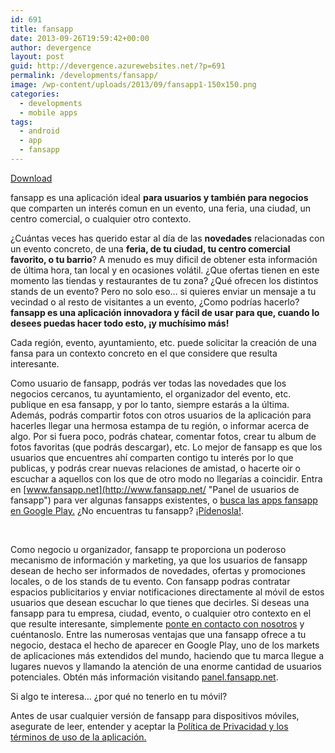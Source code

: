 ```yaml
---
id: 691
title: fansapp
date: 2013-09-26T19:59:42+00:00
author: devergence
layout: post
guid: http://devergence.azurewebsites.net/?p=691
permalink: /developments/fansapp/
image: /wp-content/uploads/2013/09/fansapp1-150x150.png
categories:
  - developments
  - mobile apps
tags:
  - android
  - app
  - fansapp
---
```

<div class="postlinks">
  <a class="downloadgoogle" href="https://play.google.com/store/search?q=fansapp" target="_blank" rel="nofollow">Download</a>
</div>

fansapp es una aplicación ideal **para usuarios y también para negocios** que comparten un interés comun en un evento, una feria, una ciudad, un centro comercial, o cualquier otro contexto.

¿Cuántas veces has querido estar al día de las **novedades** relacionadas con un evento concreto, de una **feria, de tu ciudad, tu centro comercial favorito, o tu barrio**? A menudo es muy dificil de obtener esta información de última hora, tan local y en ocasiones volátil. ¿Que ofertas tienen en este momento las tiendas y restaurantes de tu zona? ¿Qué ofrecen los distintos stands de un evento? Pero no solo eso&#8230; si quieres enviar un mensaje a tu vecindad o al resto de visitantes a un evento, ¿Como podrías hacerlo? **fansapp es una aplicación innovadora y fácil de usar para que, cuando lo desees puedas hacer todo esto, ¡y muchísimo más!**

<div class="more">
</div>

<!--more-->

Cada región, evento, ayuntamiento, etc. puede solicitar la creación de una fansa para un contexto concreto en el que considere que resulta interesante.

Como usuario de fansapp, podrás ver todas las novedades que los negocios cercanos, tu ayuntamiento, el organizador del evento, etc. publique en esa fansapp, y por lo tanto, siempre estarás a la última. Además, podrás compartir fotos con otros usuarios de la aplicación para hacerles llegar una hermosa estampa de tu región, o informar acerca de algo. Por si fuera poco, podrás chatear, comentar fotos, crear tu album de fotos favoritas (que podrás descargar), etc. Lo mejor de fansapp es que los usuarios que encuentres ahí comparten contigo tu interés por lo que publicas, y podrás crear nuevas relaciones de amistad, o hacerte oir o escuchar a aquellos con los que de otro modo no llegarías a coincidir. Entra en [www.fansapp.net](http://www.fansapp.net/ "Panel de usuarios de fansapp") para ver algunas fansapps existentes, o <a href="https://play.google.com/store/search?q=fansapp" target="_blank">busca las apps fansapp en Google Play.</a> ¿No encuentras tu fansapp? [¡Pídenosla!](/contacto "contactar con devergence studios").

&nbsp;

Como negocio u organizador, fansapp te proporciona un poderoso mecanismo de información y marketing, ya que los usuarios de fansapp desean de hecho ser informados de novedades, ofertas y promociones locales, o de los stands de tu evento. Con fansapp podras contratar espacios publicitarios y enviar notificaciones directamente al móvil de estos usuarios que desean escuchar lo que tienes que decirles. Si deseas una fansapp para tu empresa, ciudad, evento, o cualquier otro contexto en el que resulte interesante, simplemente [ponte en contacto con nosotros](/contacto "contactar con devergence studios") y cuéntanoslo. Entre las numerosas ventajas que una fansapp ofrece a tu negocio, destaca el hecho de aparecer en Google Play, uno de los markets de aplicaciones más extendidos del mundo, haciendo que tu marca llegue a lugares nuevos y llamando la atención de una enorme cantidad de usuarios potenciales. Obtén más información visitando [panel.fansapp.net](http://panel.fansapp.net/ "Panel de administracion de fansapp").

Si algo te interesa&#8230; ¿por qué no tenerlo en tu móvil?

Antes de usar cualquier versión de fansapp para dispositivos móviles, asegurate de leer, entender y aceptar la <a title="Política de Privacidad y los términos de uso de la aplicación." href="/disclaimer-fansapp" target="_blank" rel="nofollow">Política de Privacidad y los términos de uso de la aplicación.</a>